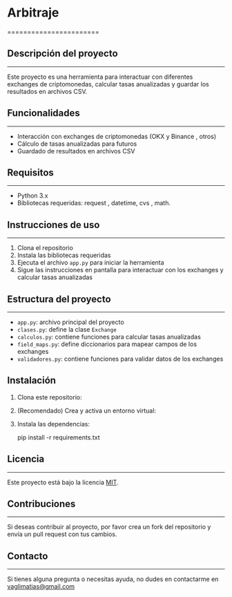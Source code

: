 # Arbitraje 
=======================

## Descripción del proyecto
---------------------------

Este proyecto es una herramienta para interactuar con diferentes exchanges de criptomonedas, calcular tasas anualizadas y guardar los resultados en archivos CSV.

## Funcionalidades
------------------

* Interacción con exchanges de criptomonedas (OKX y Binance , otros)
* Cálculo de tasas anualizadas para futuros
* Guardado de resultados en archivos CSV

## Requisitos
-------------

* Python 3.x
* Bibliotecas requeridas: request , datetime, cvs , math.

## Instrucciones de uso
----------------------

1. Clona el repositorio
2. Instala las bibliotecas requeridas
3. Ejecuta el archivo `app.py` para iniciar la herramienta
4. Sigue las instrucciones en pantalla para interactuar con los exchanges y calcular tasas anualizadas

## Estructura del proyecto
-------------------------

* `app.py`: archivo principal del proyecto
* `clases.py`: define la clase `Exchange`
* `calculos.py`: contiene funciones para calcular tasas anualizadas
* `field_maps.py`: define diccionarios para mapear campos de los exchanges
* `validadores.py`: contiene funciones para validar datos de los exchanges

## Instalación

1.  Clona este repositorio:
   
2.  (Recomendado) Crea y activa un entorno virtual:
   
3.  Instala las dependencias:
    
    pip install -r requirements.txt
  

## Licencia
------------

Este proyecto está bajo la licencia [MIT](https://opensource.org/licenses/MIT).

## Contribuciones
-----------------

Si deseas contribuir al proyecto, por favor crea un fork del repositorio y envía un pull request con tus cambios.

## Contacto
------------

Si tienes alguna pregunta o necesitas ayuda, no dudes en contactarme en vaglimatias@gmail.com
